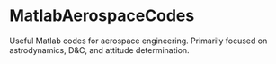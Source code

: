 MatlabAerospaceCodes
====================

Useful Matlab codes for aerospace engineering. Primarily focused on astrodynamics, D&amp;C, and attitude determination. 
